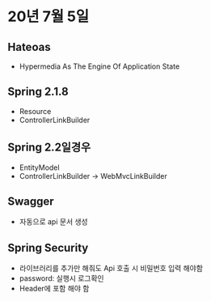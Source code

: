 # 20년 7월 5일

## Hateoas
+ Hypermedia As The Engine Of Application State

## Spring 2.1.8
+ Resource
+ ControllerLinkBuilder

## Spring 2.2일경우
+ EntityModel
+ ControllerLinkBuilder -> WebMvcLinkBuilder

## Swagger
+ 자동으로 api 문서 생성

## Spring Security
+ 라이브러리를 추가만 해줘도 Api 호출 시 비밀번호 입력 해야함
+ password: 실행시 로그확인
+ Header에 포함 해야 함